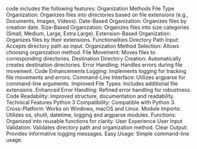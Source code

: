 code includes the following features:
Organization Methods
File Type Organization: Organizes files into directories based on file extensions (e.g., Documents, Images, Videos).
Date-Based Organization: Organizes files by creation date.
Size-Based Organization: Organizes files into size categories (Small, Medium, Large, Extra Large).
Extension-Based Organization: Organizes files by their extensions.
Functionalities
Directory Path Input: Accepts directory path as input.
Organization Method Selection: Allows choosing organization method.
File Movement: Moves files to corresponding directories.
Destination Directory Creation: Automatically creates destination directories.
Error Handling: Handles errors during file movement.
Code Enhancements
Logging: Implements logging for tracking file movements and errors.
Command-Line Interface: Utilizes argparse for command-line arguments.
Improved File Types: Includes additional file extensions.
Enhanced Error Handling: Refined error handling for robustness.
Code Readability: Improved structure, documentation and readability.
Technical Features
Python 3 Compatibility: Compatible with Python 3.
Cross-Platform: Works on Windows, macOS and Linux.
Module Imports: Utilizes os, shutil, datetime, logging and argparse modules.
Functions: Organized into reusable functions for clarity.
User Experience
User Input Validation: Validates directory path and organization method.
Clear Output: Provides informative logging messages.
Easy Usage: Simple command-line usage.

